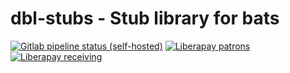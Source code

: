# dbl-stubs - Stub library for bats
[![Gitlab pipeline status (self-hosted)](https://git.dubzland.com/dubzland/dbl-stubs/badges/main/pipeline.svg)](https://git.dubzland.com/dubzland/dbl-stubs/pipelines?scope=all&page=1&ref=main)
[![Liberapay patrons](https://img.shields.io/liberapay/patrons/jdubz)](https://liberapay.com/jdubz/donate)
[![Liberapay receiving](https://img.shields.io/liberapay/receives/jdubz)](https://liberapay.com/jdubz/donate)
